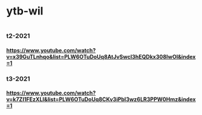 # ytb-wil
#
#
#
#
### t2-2021
#### https://www.youtube.com/watch?v=x39GuTLnhqo&list=PLW6OTuDoUq8AtJvSwcl3hEQDkx308IwOl&index=1
###
### t3-2021
#### https://www.youtube.com/watch?v=k7ZI1FEzXLI&list=PLW6OTuDoUq8CKv3iPbl3wz6LR3PPW0Hmz&index=1
